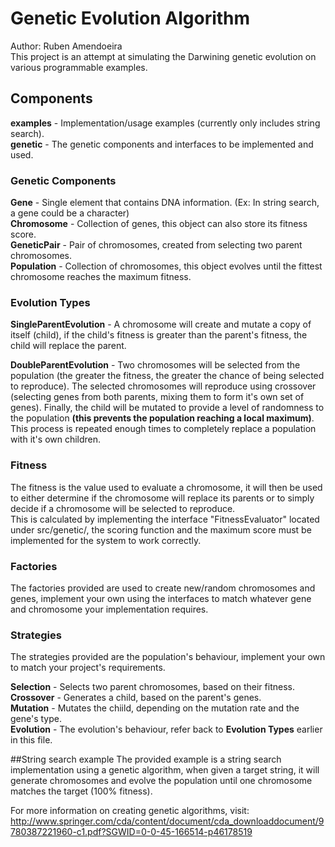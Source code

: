 # Genetic Evolution Algorithm
Author: Ruben Amendoeira<br>
This project is an attempt at simulating the Darwining genetic evolution on various programmable examples.

## Components
  <b>examples</b>   - Implementation/usage examples (currently only includes string search).<br>
  <b>genetic</b>    - The genetic components and interfaces to be implemented and used.
  
### Genetic Components
<b>Gene</b>        - Single element that contains DNA information. (Ex: In string search, a gene could be a character)<br>
<b>Chromosome</b>  - Collection of genes, this object can also store its fitness score.<br>
<b>GeneticPair</b> - Pair of chromosomes, created from selecting two parent chromosomes.<br>
<b>Population</b>  - Collection of chromosomes, this object evolves until the fittest chromosome reaches the maximum fitness.

### Evolution Types
<b>SingleParentEvolution</b> - A chromosome will create and mutate a copy of itself (child), if the child's fitness is greater than the parent's fitness, the child will replace the parent.<br>

<b>DoubleParentEvolution</b> - Two chromosomes will be selected from the population (the greater the fitness, the greater the chance of being selected to reproduce). The selected chromosomes will reproduce using crossover (selecting genes from both parents, mixing them to form it's own set of genes). Finally, the child will be mutated to provide a level of randomness to the population <b>(this prevents the population reaching a local maximum)</b>. This process is repeated enough times to completely replace a population with it's own children.

### Fitness

The fitness is the value used to evaluate a chromosome, it will then be used to either determine if the chromosome will replace its parents or to simply decide if a chromosome will be selected to reproduce.<br>
This is calculated by implementing the interface "FitnessEvaluator" located under src/genetic/, the scoring function and the maximum score must be implemented for the system to work correctly.

### Factories

The factories provided are used to create new/random chromosomes and genes, implement your own using the interfaces to match whatever gene and chromosome your implementation requires.

### Strategies
The strategies provided are the population's behaviour, implement your own to match your project's requirements.<br>

  <b>Selection</b> - Selects two parent chromosomes, based on their fitness.<br>
  <b>Crossover</b> - Generates a child, based on the parent's genes.<br>
  <b>Mutation</b> - Mutates the chiild, depending on the mutation rate and the gene's type.<br>
  <b>Evolution</b> - The evolution's behaviour, refer back to <b>Evolution Types</b> earlier in this file.<br>
  
  
  ##String search example
  The provided example is a string search implementation using a genetic algorithm, when given a target string, it will
  generate chromosomes and evolve the population until one chromosome matches the target (100% fitness).
  
  For more information on creating genetic algorithms, visit: http://www.springer.com/cda/content/document/cda_downloaddocument/9780387221960-c1.pdf?SGWID=0-0-45-166514-p46178519
  

